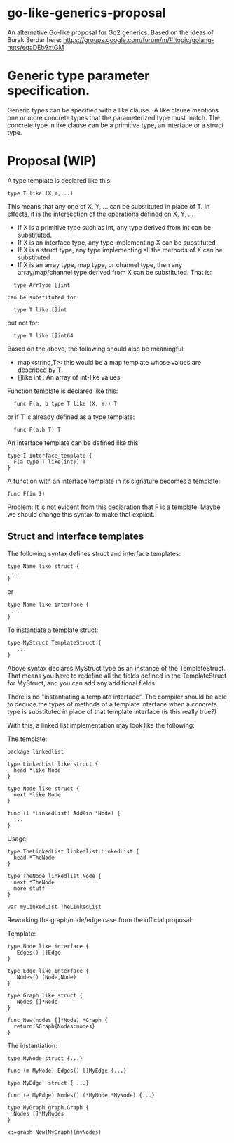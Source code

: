 # go-like-generics-proposal
An alternative Go-like proposal for Go2 generics.
Based on the ideas of Burak Serdar here: https://groups.google.com/forum/m/#!topic/golang-nuts/eqaDEb9xtGM

# Generic type parameter specification.

Generic types can be specified with a like clause . 
A like clause mentions one or more concrete types 
that the parameterized type must match. 
The concrete type in like clause can be a primitive type, an interface or a struct type.

# Proposal (WIP)

A type template is declared like this:

```
type T like (X,Y,...)
```

This means that any one of X, Y, ... can be substituted in place of
T. In effects, it is the intersection of the operations defined on X,
Y, ...

  * If X is a primitive type such as int, any type derived from int
    can be substituted.
  * If X is an interface type, any type implementing X can be substituted
  * If X is a struct type, any type implementing all the methods of X
    can be substituted
  * If X is an array type, map type, or channel type, then any
    array/map/channel type derived from X can be substituted.
    That is:
```
  type ArrType []int
```

    can be substituted for

```
  type T like []int
```
  but not for:

```
  type T like []int64
```

Based on the above, the following should also be meaningful:

   * map<string,T>: this would be a map template whose values are
   described by T.
   * []like int : An array of int-like values
   

Function template is declared like this:
```
  func F(a, b type T like (X, Y)) T
```
or if T is already defined as a type template:
```
  func F(a,b T) T
```
An interface template can be defined like this:
```
type I interface_template {
  F(a type T like(int)) T
}
```
A function with an interface template in its signature becomes a template:
```
func F(in I)
```
Problem: It is not evident from this declaration that F is a template. Maybe we should change this syntax to
make that explicit.

## Struct and interface templates

The following syntax defines struct and interface templates:

```
type Name like struct {
 ...
}
```
or
```
type Name like interface {
 ...
}
```

To instantiate a template struct:

```
type MyStruct TemplateStruct {
   ...
}
```
Above syntax declares MyStruct type as an instance of the TemplateStruct.
That means you have to redefine all the fields defined in the TemplateStruct for MyStruct,
and you can add any additional fields.

There is no "instantiating a template interface". The compiler should
be able to deduce the types of methods of a template interface when a
concrete type is substituted in place of that template interface (is this
really true?)

With this, a linked list implementation may look like the following:

The template:
```
package linkedlist

type LinkedList like struct {
  head *like Node
}

type Node like struct {
  next *like Node
}

func (l *LinkedList) Add(in *Node) {
  ...
}
```
Usage:
```
type TheLinkedList linkedlist.LinkedList {
  head *TheNode
}

type TheNode linkedlist.Node {
  next *TheNode
  more stuff
}

var myLinkedList TheLinkedList
```

Reworking the graph/node/edge case from the official proposal:

Template:
```
type Node like interface {
   Edges() []Edge
}

type Edge like interface {
   Nodes() (Node,Node)
}

type Graph like struct {
   Nodes []*Node
}

func New(nodes []*Node) *Graph {
  return &Graph{Nodes:nodes}
}
```


The instantiation:
```
type MyNode struct {...}

func (m MyNode) Edges() []MyEdge {...}

type MyEdge  struct { ...}

func (e MyEdge) Nodes() (*MyNode,*MyNode) {...}

type MyGraph graph.Graph {
  Nodes []*MyNodes
}

x:=graph.New(MyGraph)(myNodes)
```
